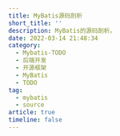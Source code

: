 ```yaml
---
title: MyBatis源码剖析
short_title: ''
description: MyBatis的源码剖析。
date: 2022-03-14 21:48:34
category:
  - Mybatis-TODO
  - 后端开发
  - 开源框架
  - MyBatis
  - TODO
tag:
  - mybatis
  - source
article: true
timeline: false
---
```

